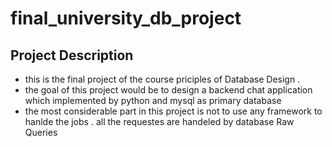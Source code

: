 # final_university_db_project
##  Project Description 
* this is the final project of the course priciples of Database Design .
* the goal of this project would be to design a backend chat application which implemented by python and mysql as primary database 
* the most considerable part in this project is  not to use  any framework to hanlde the jobs . all the requestes are handeled by database Raw Queries 
